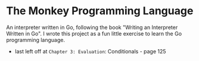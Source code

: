# The Monkey Programming Language
An interpreter written in Go, following the book "Writing an Interpreter Written in Go". I wrote this project as a fun little exercise to learn the Go programming language.

* last left off at `Chapter 3: Evaluation`: Conditionals - page 125